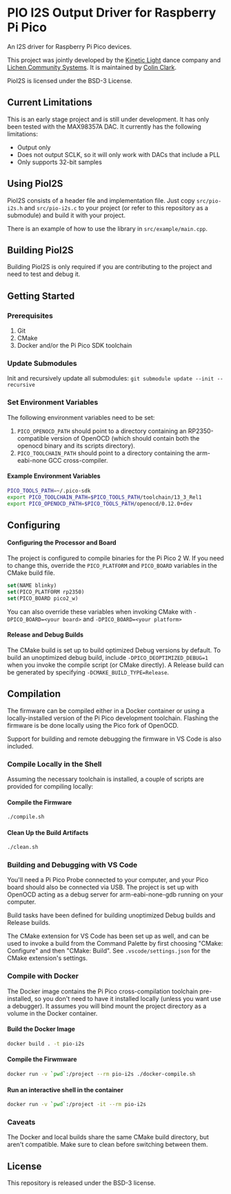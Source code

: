 # PIO I2S Output Driver for Raspberry Pi Pico

An I2S driver for Raspberry Pi Pico devices.

This project was jointly developed by the [Kinetic Light](https://kineticlight.org) dance company and [Lichen Community Systems](https://lichen.coop). It is maintained by [Colin Clark](https://colinclark.org).

PioI2S is licensed under the BSD-3 License.

## Current Limitations
This is an early stage project and is still under development. It has only been tested with the MAX98357A DAC. It currently has the following limitations:
* Output only
* Does not output SCLK, so it will only work with DACs that include a PLL
* Only supports 32-bit samples

## Using PioI2S
PioI2S consists of a header file and implementation file. Just copy ```src/pio-i2s.h``` and ```src/pio-i2s.c``` to your project (or refer to this repository as a submodule) and build it with your project.

There is an example of how to use the library in ```src/example/main.cpp```.

## Building PioI2S
Building PioI2S is only required if you are contributing to the project and need to test and debug it.

## Getting Started
### Prerequisites
1. Git
2. CMake
3. Docker and/or the Pi Pico SDK toolchain

### Update Submodules
Init and recursively update all submodules:
```git submodule update --init --recursive```

### Set Environment Variables
The following environment variables need to be set:
1. ```PICO_OPENOCD_PATH``` should point to a directory containing an RP2350-compatible version of OpenOCD (which should contain both the openocd binary and its scripts directory).
2.  ```PICO_TOOLCHAIN_PATH``` should point to a directory containing the arm-eabi-none GCC cross-compiler.

#### Example Environment Variables
```sh
PICO_TOOLS_PATH=~/.pico-sdk
export PICO_TOOLCHAIN_PATH=$PICO_TOOLS_PATH/toolchain/13_3_Rel1
export PICO_OPENOCD_PATH=$PICO_TOOLS_PATH/openocd/0.12.0+dev
```

## Configuring

#### Configuring the Processor and Board

The project is configured to compile binaries for the Pi Pico 2 W. If you need to change this, override the ```PICO_PLATFORM``` and ```PICO_BOARD``` variables in the CMake build file.

```CMake
set(NAME blinky)
set(PICO_PLATFORM rp2350)
set(PICO_BOARD pico2_w)
```

You can also override these variables when invoking CMake with ```-DPICO_BOARD=<your board>``` and ```-DPICO_BOARD=<your platform>```

#### Release and Debug Builds
The CMake build is set up to build optimized Debug versions by default. To build an unoptimized debug build, include ```-DPICO_DEOPTIMIZED_DEBUG=1``` when you invoke the compile script (or CMake directly). A Release build can be generated by specifying ```-DCMAKE_BUILD_TYPE=Release```.


## Compilation
The firmware can be compiled either in a Docker container or using a locally-installed version of the Pi Pico development toolchain. Flashing the firmware is be done locally using the Pico fork of OpenOCD.

Support for building and remote debugging the firmware in VS Code is also included.

### Compile Locally in the Shell
Assuming the necessary toolchain is installed, a couple of scripts are provided for compiling locally:

#### Compile the Firmware
```sh
./compile.sh
```

#### Clean Up the Build Artifacts
```sh
./clean.sh
```

### Building and Debugging with VS Code
You'll need a Pi Pico Probe connected to your computer, and your Pico board should also be connected via USB. The project is set up with OpenOCD acting as a debug server for arm-eabi-none-gdb running on your computer.

Build tasks have been defined for building unoptimized Debug builds and Release builds.

The CMake extension for VS Code has been set up as well, and can be used to invoke a build from the Command Palette by first choosing "CMake: Configure" and then "CMake: Build". See ```.vscode/settings.json``` for the CMake extension's settings.


### Compile with Docker
The Docker image contains the Pi Pico cross-compilation toolchain pre-installed, so you don't need to have it installed locally (unless you want use a debugger). It assumes you will bind mount the project directory as a volume in the Docker container.

#### Build the Docker Image
```sh
docker build . -t pio-i2s
```

#### Compile the Firwmware
```sh
docker run -v `pwd`:/project --rm pio-i2s ./docker-compile.sh
```

#### Run an interactive shell in the container
```sh
docker run -v `pwd`:/project -it --rm pio-i2s
```

### Caveats
The Docker and local builds share the same CMake build directory, but aren't compatible. Make sure to clean before switching between them.

## License
This repository is released under the BSD-3 license.
